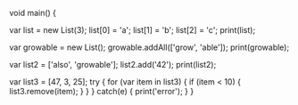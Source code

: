 void main() {
  
  var list = new List(3);
  list[0] = 'a';
  list[1] = 'b';
  list[2] = 'c';
  print(list);

  var growable = new List();
  growable.addAll(['grow', 'able']);
  print(growable);

  var list2 = ['also', 'growable'];
  list2.add('42');
  print(list2);

  var list3 = [47, 3, 25];
  try {
    for (var item in list3) {
      if (item < 10) {
        list3.remove(item);
      }
    }
  } catch(e) {
    print('error');
  }
}